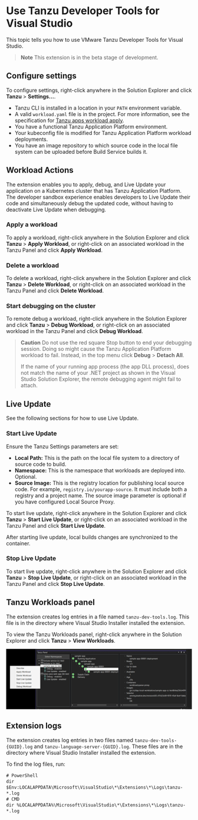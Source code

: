 # Use Tanzu Developer Tools for Visual Studio

This topic tells you how to use VMware Tanzu Developer Tools for Visual Studio.

> **Note** This extension is in the beta stage of development.

## <a id="settings"></a> Configure settings

To configure settings, right-click anywhere in the Solution Explorer and click
**Tanzu** > **Settings...**.

- Tanzu CLI is installed in a location in your `PATH` environment variable.
- A valid `workload.yaml` file is in the project. For more information, see the specification for
  [Tanzu apps workload apply](../cli-plugins/apps/command-reference/workload_create_update_apply.hbs.md).
- You have a functional Tanzu Application Platform environment.
- Your kubeconfig file is modified for Tanzu Application Platform workload deployments.
- You have an image repository to which source code in the local file system can be uploaded before
  Build Service builds it.

## <a id="workload-actions"></a> Workload Actions

The extension enables you to apply, debug, and Live Update your application on a Kubernetes cluster
that has Tanzu Application Platform.
The developer sandbox experience enables developers to Live Update their code and simultaneously
debug the updated code, without having to deactivate Live Update when debugging.

### <a id="apply-workload"></a> Apply a workload

To apply a workload, right-click anywhere in the Solution Explorer and click
**Tanzu** > **Apply Workload**, or right-click on an associated workload in the Tanzu Panel and
click **Apply Workload**.

### <a id="delete-workload"></a> Delete a workload

To delete a workload, right-click anywhere in the Solution Explorer and click
**Tanzu** > **Delete Workload**, or right-click on an associated workload in the Tanzu Panel and
click **Delete Workload**.

### <a id="debugging"></a> Start debugging on the cluster

To remote debug a workload, right-click anywhere in the Solution Explorer and click
**Tanzu** > **Debug Workload**, or right-click on an associated workload in the Tanzu Panel and
click **Debug Workload**.

> **Caution** Do not use the red square Stop button to end your debugging session.
> Doing so might cause the Tanzu Application Platform workload to fail.
> Instead, in the top menu click **Debug** > **Detach All**.
>
> If the name of your running app process (the app DLL process), does not match the name
> of your .NET project as shown in the Visual Studio Solution Explorer, the remote debugging agent
> might fail to attach.

## <a id="live-updating"></a> Live Update

See the following sections for how to use Live Update.

### <a id="start-live-update"></a> Start Live Update

Ensure the Tanzu Settings parameters are set:

   - **Local Path:** This is the path on the local file system to a directory of source code to build.
   - **Namespace:** This is the namespace that workloads are deployed into.  Optional.
   - **Source Image:** This is the registry location for publishing local source code.
     For example, `registry.io/yourapp-source`. It must include both a registry and a project name.
     The source image parameter is optional if you have configured Local Source Proxy.

To start live update, right-click anywhere in the Solution Explorer and click
**Tanzu** > **Start Live Update**, or right-click on an associated workload in the Tanzu Panel and
click **Start Live Update**.

After starting live update, local builds changes are synchronized to the container.

### <a id="stop-live-update"></a> Stop Live Update

To start live update, right-click anywhere in the Solution Explorer and click
**Tanzu** > **Stop Live Update**, or right-click on an associated workload in the Tanzu Panel and
click **Stop Live Update**.

## <a id="workload-panel"></a> Tanzu Workloads panel

The extension creates log entries in a file named `tanzu-dev-tools.log`.
This file is in the directory where Visual Studio Installer installed the extension.

To view the Tanzu Workloads panel, right-click anywhere in the Solution Explorer and click
**Tanzu** > **View Workloads**.

![Tanzu Workloads panel with the context menu open on the selected sample app.](../images/vs-extension/tanzu-panel.png)

## <a id="extension-logs"></a> Extension logs

The extension creates log entries in two files named `tanzu-dev-tools-{GUID}.log` and
`tanzu-language-server-{GUID}.log`.
These files are in the directory where Visual Studio Installer installed the extension.

To find the log files, run:

```console
# PowerShell
dir $Env:LOCALAPPDATA\Microsoft\VisualStudio\*\Extensions\*\Logs\tanzu-*.log
# CMD
dir %LOCALAPPDATA%\Microsoft\VisualStudio\*\Extensions\*\Logs\tanzu-*.log
```